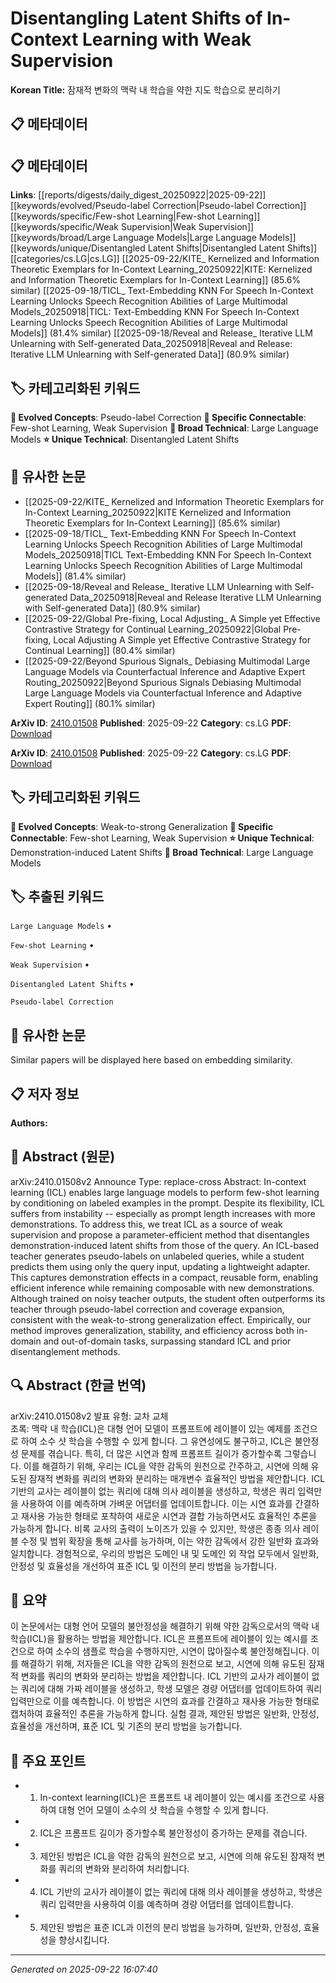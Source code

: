 # Disentangling Latent Shifts of In-Context Learning with Weak Supervision

**Korean Title:** 잠재적 변화의 맥락 내 학습을 약한 지도 학습으로 분리하기

## 📋 메타데이터

## 📋 메타데이터

**Links**: [[reports/digests/daily_digest_20250922|2025-09-22]] [[keywords/evolved/Pseudo-label Correction|Pseudo-label Correction]] [[keywords/specific/Few-shot Learning|Few-shot Learning]] [[keywords/specific/Weak Supervision|Weak Supervision]] [[keywords/broad/Large Language Models|Large Language Models]] [[keywords/unique/Disentangled Latent Shifts|Disentangled Latent Shifts]] [[categories/cs.LG|cs.LG]] [[2025-09-22/KITE_ Kernelized and Information Theoretic Exemplars for In-Context Learning_20250922|KITE: Kernelized and Information Theoretic Exemplars for In-Context Learning]] (85.6% similar) [[2025-09-18/TICL_ Text-Embedding KNN For Speech In-Context Learning Unlocks Speech Recognition Abilities of Large Multimodal Models_20250918|TICL: Text-Embedding KNN For Speech In-Context Learning Unlocks Speech Recognition Abilities of Large Multimodal Models]] (81.4% similar) [[2025-09-18/Reveal and Release_ Iterative LLM Unlearning with Self-generated Data_20250918|Reveal and Release: Iterative LLM Unlearning with Self-generated Data]] (80.9% similar)

## 🏷️ 카테고리화된 키워드
**🚀 Evolved Concepts**: Pseudo-label Correction
**🔗 Specific Connectable**: Few-shot Learning, Weak Supervision
**🔬 Broad Technical**: Large Language Models
**⭐ Unique Technical**: Disentangled Latent Shifts
## 🔗 유사한 논문
- [[2025-09-22/KITE_ Kernelized and Information Theoretic Exemplars for In-Context Learning_20250922|KITE Kernelized and Information Theoretic Exemplars for In-Context Learning]] (85.6% similar)
- [[2025-09-18/TICL_ Text-Embedding KNN For Speech In-Context Learning Unlocks Speech Recognition Abilities of Large Multimodal Models_20250918|TICL Text-Embedding KNN For Speech In-Context Learning Unlocks Speech Recognition Abilities of Large Multimodal Models]] (81.4% similar)
- [[2025-09-18/Reveal and Release_ Iterative LLM Unlearning with Self-generated Data_20250918|Reveal and Release Iterative LLM Unlearning with Self-generated Data]] (80.9% similar)
- [[2025-09-22/Global Pre-fixing, Local Adjusting_ A Simple yet Effective Contrastive Strategy for Continual Learning_20250922|Global Pre-fixing, Local Adjusting A Simple yet Effective Contrastive Strategy for Continual Learning]] (80.4% similar)
- [[2025-09-22/Beyond Spurious Signals_ Debiasing Multimodal Large Language Models via Counterfactual Inference and Adaptive Expert Routing_20250922|Beyond Spurious Signals Debiasing Multimodal Large Language Models via Counterfactual Inference and Adaptive Expert Routing]] (80.1% similar)


**ArXiv ID**: [2410.01508](https://arxiv.org/abs/2410.01508)
**Published**: 2025-09-22
**Category**: cs.LG
**PDF**: [Download](https://arxiv.org/pdf/2410.01508.pdf)


**ArXiv ID**: [2410.01508](https://arxiv.org/abs/2410.01508)
**Published**: 2025-09-22
**Category**: cs.LG
**PDF**: [Download](https://arxiv.org/pdf/2410.01508.pdf)

## 🏷️ 카테고리화된 키워드
**🚀 Evolved Concepts**: Weak-to-strong Generalization
**🔗 Specific Connectable**: Few-shot Learning, Weak Supervision
**⭐ Unique Technical**: Demonstration-induced Latent Shifts
**🔬 Broad Technical**: Large Language Models

## 🏷️ 추출된 키워드



`Large Language Models` • 

`Few-shot Learning` • 

`Weak Supervision` • 

`Disentangled Latent Shifts` • 

`Pseudo-label Correction`



## 🔗 유사한 논문

Similar papers will be displayed here based on embedding similarity.

## 📋 저자 정보

**Authors:** 

## 📄 Abstract (원문)

arXiv:2410.01508v2 Announce Type: replace-cross 
Abstract: In-context learning (ICL) enables large language models to perform few-shot learning by conditioning on labeled examples in the prompt. Despite its flexibility, ICL suffers from instability -- especially as prompt length increases with more demonstrations. To address this, we treat ICL as a source of weak supervision and propose a parameter-efficient method that disentangles demonstration-induced latent shifts from those of the query. An ICL-based teacher generates pseudo-labels on unlabeled queries, while a student predicts them using only the query input, updating a lightweight adapter. This captures demonstration effects in a compact, reusable form, enabling efficient inference while remaining composable with new demonstrations. Although trained on noisy teacher outputs, the student often outperforms its teacher through pseudo-label correction and coverage expansion, consistent with the weak-to-strong generalization effect. Empirically, our method improves generalization, stability, and efficiency across both in-domain and out-of-domain tasks, surpassing standard ICL and prior disentanglement methods.

## 🔍 Abstract (한글 번역)

arXiv:2410.01508v2 발표 유형: 교차 교체  
초록: 맥락 내 학습(ICL)은 대형 언어 모델이 프롬프트에 레이블이 있는 예제를 조건으로 하여 소수 샷 학습을 수행할 수 있게 합니다. 그 유연성에도 불구하고, ICL은 불안정성 문제를 겪습니다. 특히, 더 많은 시연과 함께 프롬프트 길이가 증가할수록 그렇습니다. 이를 해결하기 위해, 우리는 ICL을 약한 감독의 원천으로 간주하고, 시연에 의해 유도된 잠재적 변화를 쿼리의 변화와 분리하는 매개변수 효율적인 방법을 제안합니다. ICL 기반의 교사는 레이블이 없는 쿼리에 대해 의사 레이블을 생성하고, 학생은 쿼리 입력만을 사용하여 이를 예측하며 가벼운 어댑터를 업데이트합니다. 이는 시연 효과를 간결하고 재사용 가능한 형태로 포착하여 새로운 시연과 결합 가능하면서도 효율적인 추론을 가능하게 합니다. 비록 교사의 출력이 노이즈가 있을 수 있지만, 학생은 종종 의사 레이블 수정 및 범위 확장을 통해 교사를 능가하며, 이는 약한 감독에서 강한 일반화 효과와 일치합니다. 경험적으로, 우리의 방법은 도메인 내 및 도메인 외 작업 모두에서 일반화, 안정성 및 효율성을 개선하여 표준 ICL 및 이전의 분리 방법을 능가합니다.

## 📝 요약

이 논문에서는 대형 언어 모델의 불안정성을 해결하기 위해 약한 감독으로서의 맥락 내 학습(ICL)을 활용하는 방법을 제안합니다. ICL은 프롬프트에 레이블이 있는 예시를 조건으로 하여 소수의 샘플로 학습을 수행하지만, 시연이 많아질수록 불안정해집니다. 이를 해결하기 위해, 저자들은 ICL을 약한 감독의 원천으로 보고, 시연에 의해 유도된 잠재적 변화를 쿼리의 변화와 분리하는 방법을 제안합니다. ICL 기반의 교사가 레이블이 없는 쿼리에 대해 가짜 레이블을 생성하고, 학생 모델은 경량 어댑터를 업데이트하여 쿼리 입력만으로 이를 예측합니다. 이 방법은 시연의 효과를 간결하고 재사용 가능한 형태로 캡처하여 효율적인 추론을 가능하게 합니다. 실험 결과, 제안된 방법은 일반화, 안정성, 효율성을 개선하며, 표준 ICL 및 기존의 분리 방법을 능가합니다.

## 🎯 주요 포인트


- 1. In-context learning(ICL)은 프롬프트 내 레이블이 있는 예시를 조건으로 사용하여 대형 언어 모델이 소수의 샷 학습을 수행할 수 있게 합니다.

- 2. ICL은 프롬프트 길이가 증가할수록 불안정성이 증가하는 문제를 겪습니다.

- 3. 제안된 방법은 ICL을 약한 감독의 원천으로 보고, 시연에 의해 유도된 잠재적 변화를 쿼리의 변화와 분리하여 처리합니다.

- 4. ICL 기반의 교사가 레이블이 없는 쿼리에 대해 의사 레이블을 생성하고, 학생은 쿼리 입력만을 사용하여 이를 예측하며 경량 어댑터를 업데이트합니다.

- 5. 제안된 방법은 표준 ICL과 이전의 분리 방법을 능가하며, 일반화, 안정성, 효율성을 향상시킵니다.


---

*Generated on 2025-09-22 16:07:40*